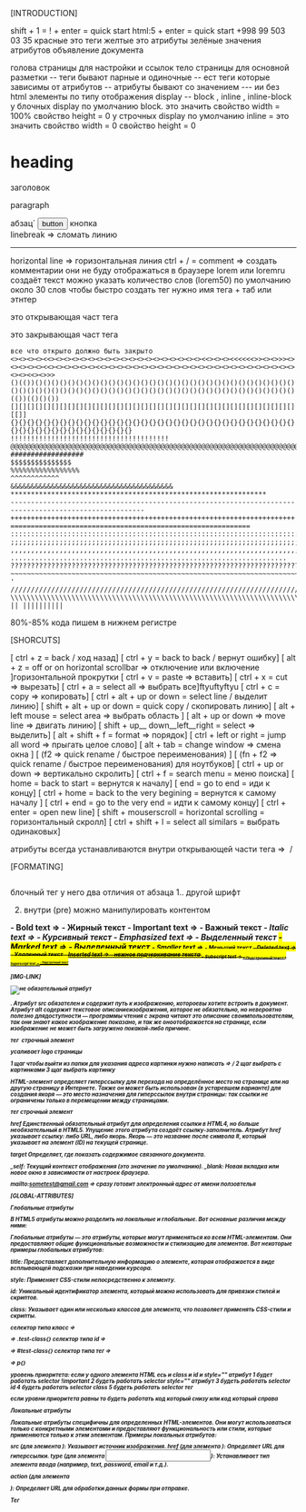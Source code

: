 [INTRODUCTION]

shift + 1 = ! + enter = quick start 
html:5 + enter = quick start
+998 99 503 03 35
красные это теги 
желтые это атрибуты
зелёные значения атрибутов
<DOCTYPE> объявление документа 
<head> голова страницы  для настройки и ссылок </head> 
<body> тело страницы для основной разметки </body>
<title> имя страницы </title>
-- теги бывают парные и одиночные 
-- ест теги которые зависимы от атрибутов
-- атрибуты бывают со значением ---   ии  без 
html элементы  по типу отображения display -- block , inline , inline-block
у блочных display по умолчанию block. это значить свойство width = 100%
свойство height = 0
у строчных display по умолчанию inline = это значить свойство width = 0
свойство height = 0
<h1>heading</h1> заголовок
<p>paragraph</p> абзац`
<button>button</button>  кнопка
<br> linebreak  => сломать линию
<hr> horizontal line => горизонтальная линия 
ctrl + / = comment => создать комментарии они не буду отображаться в браузере
lorem или loremru создаёт текст можно указать количество слов (lorem50)
по умолчанию около 30 слов
чтобы быстро создать тег нужно имя тега + таб или этнтер

<p> это открывающая част тега
</p> это закрывающая част тега


    все что открыто должно быть закрыто
    <><><><><<><><><><><><><><><><><><><><><><><><><<><><><<<<<<>><><>>><><><><><><<><><><><><><<><><><><><><><><><><><><><><><><><><><><><><><><><><<><>>>
    ()(())()()()()()()()()()()()()()()()()()()()()()()()()()()()()()()()()()()()()()()()()()()()()()()()()()()()()()()()()()()()()()()()()()()()(())(()()())
    [][][][][][][][][][][][][][][][][][][][][][][][][][][][][][][][][][][][[]]
    {}{}{}{}{}{}{}{}{}{}{}{}{}{}{}{}{}{}{}{}{}{}{}{}{}{}{}{}{}{}{}{}{}{}{}{}{}{}{}{}{}{}{}{}{}{}{}{}{}{}
    !!!!!!!!!!!!!!!!!!!!!!!!!!!!!!!!!!!!!!!
    @@@@@@@@@@@@@@@@@@@@@@@@@@@@@@@@@@@@@@@@@@@@@@@@@@@@@@@@@@@@@@@@@@@@@@@@@
    ##################
    $$$$$$$$$$$$$$$
    %%%%%%%%%%%%%%%%%
    ^^^^^^^^^^^^
    &&&&&&&&&&&&&&&&&&&&&&&&&&&&&&&&&&&&&&&&
    ***************************************************************
    -------------------------------------------------------------------------------------------------------
    ++++++++++++++++++++++++++++++++++++++++++++++++++++++++++++++++++++++
    ===========================================================
    :::::::::::::::::::::::::::::::::::::::::::::::::::::::::::::::::::::::::::
    ;;;;;;;;;;;;;;;;;;;;;;;;;;;;;;;;;;;;;;;;;;;;;;;;;;;;;;;;;;;;;;;;;;;;;;;;;;;;;;;;;;;;;;;;;;;;;;;;;;;;;
    ,,,,,,,,,,,,,,,,,,,,,,,,,,,,,,,,,,,,,,,,,,,,,,,,,,,,,,,,,,,,,,,,,,,,,,,,
    ....................................................................
    ??????????????????????????????????????????????????????????????????????????????????
    ~~~~~~~~~~~~~~~~~~~~~~~~~~~~~~~~~~~~~~~~~~~~~~~~~~~~~~~~~~~~~~~~~~~~~~~~~~~~~~~~~~~~~~~~
    '
    /////////////////////////////////////////////////////////////////////////////////
    \\\\\\\\\\\\\\\\\\\\\\\\\\\\\\\\\\\\\\\\\\\\\\\\\\\\\\\\\\\\\\\\\\\\\\\\\\\\\\\\\\\
    || ||||||||||

80%-85% кода пишем в нижнем регистре

[SHORCUTS]  


[ ctrl + z = back / ход назад] 
[ ctrl + y = back to back / вернут ошибку]
[ alt + z = off or on horizontal scrollbar => отключение или включение ]горизонтальной прокрутки
[ ctrl + v = paste => вставить]
[ ctrl + x = cut => вырезать]
[ ctrl + a = select all => выбрать все]ftyuftyftyu
[ ctrl + c = copy => копировать]
[ ctrl + alt + up or down =  select line / выделит линию]
[ shift + alt + up or down = quick copy / скопировать линию]
[ alt + left mouse = select area => выбрать область ]
[ alt + up or down => move line => двигать линию]
[ shift + up__ down__left__right = select => выделить]
[ alt + shift + f = format => порядок]
[ ctrl + left or right = jump all word => прыгать целое слово]
[ alt + tab = change window  => смена окна ]
[ (f2 => quick rename / быстрое переименования) ]
[ (fn + f2 => quick rename / быстрое переименования) для ноутбуков]
[ ctrl + up or down =>  вертикально скролить]
[ ctrl + f = search menu = меню поиска]
[ home = back to start = вернутся к началу]
[ end = go to end = иди к концу]
[ ctrl + home = back to the very begining = вернутся к самому началу ]
[ ctrl + end = go to the very end = идти к самому концу]
[ ctrl + enter = open new line]
[ shift + mouserscroll = horizontal scrolling = горизонтальный скролл]
[ ctrl + shift + l = select all similars = выбрать одинаковых]

атрибуты всегда устанавливаются внутри открывающей части тега => <img src=""> / <p class=""></p>


[FORMATING]

<pre></pre> блочный тег у него два отличия от абзаца 1.. другой шрифт 
2. внутри (pre) можно манипулировать контентом



<b> - Bold text => <b>- Жирный текст 
<strong> - Important text => <strong>- Важный текст
<i> - Italic text => <i>- Курсивный текст
<em> - Emphasized text => <em>- Выделенный текст
<mark> - Marked text => <mark>- Выделенный текст
<small> - Smaller text => <small>- Меньший текст
<del> - Deleted text => <del>- Удаленный текст
<ins> - Inserted text => <ins>- нежное подчеркивание текста
<sub> - Subscript text => <sub>- Подстрочный текст
<sup> - Superscript text => <sup>- Надстрочный текст



[IMG-LINK]

<img src="обязательный атрибут" alt="не  обязательный атрибут">

<img>. Атрибут src обязателен и содержит путь к изображению, 
котороевы хотите встроить в документ. Атрибут alt содержит 
текстовое описаниеизображения, которое не обязательно, 
но невероятно полезно длядоступности — программы чтения
 с экрана читают это описание своимпользователям, 
 так они знают какое изображение показано, и так же 
 оноотображается на странице, если изображение не 
 может быть загружено покакой-либо причине.

тег <img> строчный элемент


<head>
    <link rel="shortcut icon" href="/img/2.jpg" type="image/x-icon">  усаливает logo страницы
</head>

1 щаг чтобы выйти из папки для указания адреса картинки нужно написать =>   /
2 щаг выбрать с картинками 3 щаг выбрать картинку



HTML-элемент <a> определяет гиперссылку для 
перехода на определённое место на странице или на
другую страницу в Интернете. Также он может быть 
использован (в устаревшем варианте) для создания
якоря — это место назначения для гиперссылок внутри 
страницы: так ссылки не ограничены только в 
перемещении между страницами.

тег <a> строчный элемент


href
Единственный обязательный атрибут для определения ссылки
в HTML4, но больше необязательный в HTML5. Упущение
этого атрибута создаёт ссылку-заполнитель. Атрибут 
href указывает ссылку: либо URL, либо якорь. 
Якорь — это название после символа #, который 
указывает на элемент (ID) на текущей странице. 



target
Определяет, где показать содержимое связанного
документа. 

_self: Текущий контекст отображения (это значение по умолчанию).
_blank: Новая вкладка или новое окно в зависимости от настроек браузера.

mailto:sometest@gmail.com => сразу готовит электронный адрес от
имени ползовтелья



[GLOBAL-ATTRIBUTES]


Глобальные атрибуты

В HTML5 атрибуты можно разделить на локальные и глобальные. Вот основные различия между ними:


Глобальные атрибуты — это атрибуты, которые могут применяться ко всем HTML-элементам. Они предоставляют общие функциональные возможности и стилизацию для элементов. Вот некоторые примеры глобальных атрибутов:


title: Предоставляет дополнительную информацию о элементе, 
которая отображается в виде всплывающей подсказки при наведении курсора.

style: Применяет CSS-стили непосредственно к элементу.

id: Уникальный идентификатор элемента, который можно использовать для привязки стилей и скриптов.

class: Указывает один или несколько классов для элемента, что позволяет применять CSS-стили и скрипты.


селектор типа класс => <p class="test-class"></p> => .test-class{}
селектор типа id => <p id="test-id"></p> => #test-class{}
селектор типа тег => <p></p> => p{}

уровень приоритета: если у одного элемента HTML есь и class и id и style=""  атрибут 
1 будет работать selector !important
2 будеть работать selector style=""  атрибут
3 будеть работать selector id
4 будеть работать selector class
5 будеть работать selector тег

если уровни приоритета равны то будеть работать код который снизу или код который справа



Локальные атрибуты


Локальные атрибуты специфичны для определенных HTML-элементов. Они могут использоваться только с конкретными элементами и предоставляют функциональность или стили, которые применяются только к этим элементам. Примеры локальных атрибутов:


src
 (для элемента <img>): Указывает источник изображения.
href
 (для элемента <a>): Определяет URL для гиперссылки.
type 
(для элемента <input>): Устанавливает тип элемента
ввода (например, text, password, email и т.д.).

action
(для элемента <form>): Определяет URL для 
обработки данных формы при отправке.


Тег <style>
в HTML используется для добавления
CSS-стилей непосредственно в HTML-документ.
С его помощью можно определять стиль для 
элементов страницы без использования внешних файлов CSS.


Основное использование тега <style>
Тег <style>
размещается внутри <head> 
элемента HTML-документа и позволяет задавать 
CSS-правила для различных элементов на странице. Вот пример:







Теги <details> и <summary> в HTML5 используются для создания раскрывающихся блоков информации на веб-странице. Они позволяют пользователю раскрывать и скрывать дополнительную информацию по мере необходимости. Вот как они работают:

Тег <details>
Тег <details> используется для создания контейнера, который может быть раскрыт или скрыт пользователем. Внутри этого контейнера можно разместить дополнительную информацию, которая будет видна только при раскрытии.

Тег <summary>
Тег <summary> используется внутри тега <details> для создания заголовка, который пользователь может кликнуть для раскрытия или скрытия дополнительного контента.



[TABLE]

Тег <table>определяет HTML-таблицу.

HTML-таблица состоит из одного <table>элемента и одного или нескольких элементов <tr> , <th> и <td> .

Элемент <tr> определяет строку таблицы, элемент <th> определяет заголовок таблицы, а элемент <td> определяет ячейку таблицы.


Свойство text-align определяет горизонтальное выравнивание текста в элементе.

Свойство vertical-alignзадает вертикальное выравнивание элемента.

<td colspan="2"></td>  Чтобы ячейка охватывала несколько столбцов, используйте атрибут :
<td rowspan="2"></td>  Чтобы ячейка охватывала несколько строк, используйте rowspanатрибут:



[LIST]


HTML-элемент <ol> используется для упорядоченного списка, в частности для пронумерованного списка.
атрибут <ol type="">	
1
A
a
I
i	


Элемент <ul> используется для группировки непронумерованных элементов данных, и их последовательность в списке не нужна. Что характерно, непорядочные списки используют маркеры, которые могут быть разных форм (в форме точки, круга или прямоугольной формы).

HTML-элемент <li> используется для создания элементов списка. Он также должен находиться в родительском элементе: упорядоченном списке ( <ol> ), неупорядоченном списке ( <ul> ). Если создать без родителя по
умолчанию  будет <ul>

    <ul>
    disc    <li>text</li>
        <ul>
        circle    <li>text</li>
            <ul>
            square    <li>text</li>
                <ul>
               square   <li>text</li>
                </ul>
            </ul>
        </ul>
    </ul>



BOOKMARK

HTML-ссылки можно использовать для создания закладок, чтобы читатели могли переходить к определенным частям веб-страницы.

Создать закладку в HTML
Закладки могут быть полезны, если веб-страница очень длинная.

Чтобы создать закладку — сначала создайте закладку, затем добавьте на нее ссылку.

При нажатии на ссылку страница прокрутится вниз или вверх до места с закладкой.

Пример
Сначала используйте idатрибут для создания закладки:
<h2 id="C4">Chapter 4</h2>
Затем добавьте ссылку на закладку («Перейти к главе 4») с той же страницы:
<a href="#C4">Jump to Chapter 4</a>
Вы также можете добавить ссылку на закладку на другой странице:
<a href="html_demo.html#C4">Jump to Chapter 4</a>
Краткое содержание главы
Используйте idатрибут (id=" value ") для определения закладок на странице.
Используйте hrefатрибут (href="# значение ") для ссылки на закладку


<marquee></marquee>
HTML-элемент <marquee> используется для создания на странице 
прокручивающегося текста (бегущей строки).


behavior
Описывает поведение прокрутки. Допустимые значения:
scroll, slide и alternate. Если значение не указано, то используется scroll.


direction
Задаёт направление прокрутки. Допустимые значения: left, right, up и down.
Если значение не указано, то используется left.

loop
Задаёт количество прокруток. Если значение не указано, то используется -1, что означает бесконечную прокрутку


scrolldelay
Задаёт интервал между каждым шагом в миллисекундах. По умолчанию 85. Обратите внимание, что значения меньше 60 будут проигнорированы и будет использовано 60, если не присутствует атрибут truespeed.

truespeed
По умолчанию значения меньше 60 в scrolldelay игнорируются. Однако, если присутствует truespeed, то они не игнорируются

[FORM]

HTML-форма используется для сбора пользовательского ввода. Пользовательский ввод чаще всего отправляется на сервер для обработки.


Элемент HTML <form>используется для создания HTML-формы для ввода данных пользователем:


Элемент <form>представляет собой контейнер для различных типов элементов ввода, таких как: текстовые поля, флажки, переключатели, кнопки отправки и т. д.

Элемент HTML <input>является наиболее используемым элементом формы.

Элемент <input>может отображаться разными способами в зависимости от type атрибута.

Вот несколько примеров:



<input type="text" placeholder="search" value="+998">:

Тип: текстовое поле.
placeholder="search": текст-заполнитель, который отображается в поле, пока пользователь не начнет вводить текст.
value="+998": начальное значение, которое будет отображаться в поле (например, код страны).
<input type="password">:

Тип: поле для ввода пароля.
Содержимое этого поля скрыто (отображается в виде точек или звездочек) для обеспечения конфиденциальности.
<input type="submit">:

Тип: кнопка отправки формы.
При нажатии на эту кнопку данные формы отправляются на сервер.
<input type="reset">:

Тип: кнопка сброса.
При нажатии на эту кнопку все поля формы возвращаются к своим начальным значениям.
<input type="button" value="button input">:

Тип: обычная кнопка.
Не выполняет никаких действий по умолчанию, но может быть связана с JavaScript для выполнения определенных функций.
<input type="checkbox">:

Тип: флажок (чекбокс).
Позволяет пользователю выбрать один или несколько вариантов из предложенных. Если флажок установлен, он будет отправлен на сервер.
<input type="color">:

Тип: поле выбора цвета.
Позволяет пользователю выбрать цвет из цветовой палитры.
<input type="date">:

Тип: поле для выбора даты.
Позволяет пользователю выбрать дату с помощью календаря.
<input type="datetime-local">:

Тип: поле для выбора даты и времени.
Позволяет пользователю выбрать дату и время, отображая их в одном поле.
<input type="email">:

Тип: поле для ввода email.
Проверяет, что введенный текст соответствует формату email (например, содержит "@" и ".").
<input type="file">:

Тип: поле для загрузки файла.
Позволяет пользователю выбрать файл для загрузки на сервер.
<input type="hidden">:

Тип: скрытое поле.
Значение этого поля не отображается пользователю, но оно отправляется на сервер при отправке формы. Используется для передачи данных, которые не должны быть видимы.
<input type="number">:

Тип: поле для ввода чисел.
Позволяет пользователю вводить только числовые значения. Может содержать стрелки для увеличения/уменьшения значения.
<input type="radio" name="r1">:

Тип: радиокнопка.
Позволяет пользователю выбрать один вариант из группы. Все радиокнопки с одинаковым атрибутом name относятся к одной группе, и только одна может быть выбрана одновременно.
<input type="range">:

Тип: ползунок.
Позволяет пользователю выбрать значение из заданного диапазона, перемещая ползунок.
<input type="tel">:

Тип: поле для ввода телефонного номера.
Предназначено для ввода телефонных номеров, но не выполняет проверку формата.
<input type="time">:

Тип: поле для выбора времени.
Позволяет пользователю выбрать время (часы и минуты).





